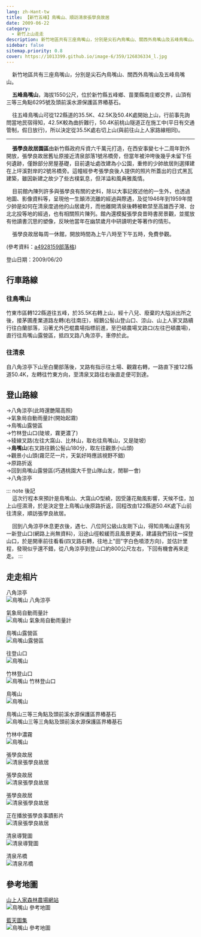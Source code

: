```yaml
---
lang: zh-Hant-tw
title: 【新竹五峰】鳥嘴山、順訪清泉張學良故居
date: 2009-06-22
category: 
  - 新竹上山走走
description: 新竹地區共有三座鳥嘴山，分別是尖石內鳥嘴山、關西外鳥嘴山及五峰鳥嘴山。 五峰鳥嘴山，海拔1550公尺，位於新竹縣五峰鄉、苗栗縣南庄鄉交界，山頂有三等三角點6295號及頭前溪水源保護區界樁基石。 往五峰鳥嘴山可從122縣道的35.5K、42.5K及50.4K處開始上山，行前事先詢問當地民宿得知，42.5K較為曲折難行，50.4K前桃山隧道正在施工中(平日有交通管制，假日放行)，所以決定從35.5K處右切上山(與前往山上人家路線相同)。
sidebar: false
sitemap.priority: 0.8
cover: https://1013399.github.io/image-6/359/126836334_l.jpg
---
```


    新竹地區共有三座鳥嘴山，分別是尖石內鳥嘴山、關西外鳥嘴山及五峰鳥嘴山。  

    **五峰鳥嘴山**，海拔1550公尺，位於新竹縣五峰鄉、苗栗縣南庄鄉交界，山頂有三等三角點6295號及頭前溪水源保護區界樁基石。  

    往五峰鳥嘴山可從122縣道的35.5K、42.5K及50.4K處開始上山，行前事先詢問當地民宿得知，42.5K較為曲折難行，50.4K前桃山隧道正在施工中(平日有交通管制，假日放行)，所以決定從35.5K處右切上山(與前往山上人家路線相同)。 

<!-- more -->
----

    **張學良故居園區**由新竹縣政府斥資六千萬元打造，在西安事變七十二周年對外開放，張學良故居舊址原接近清泉部落1號吊橋旁，但當年被沖垮後幾乎未留下任何遺跡，僅餘部分房屋基礎，目前遺址處改建為小公園，重修的少帥故居則選擇建在上坪溪對岸的2號吊橋旁。這幢經參考張學良後人提供的照片所蓋出的日式黑瓦建築，雖因新建之故少了些古樸氣息，但洋溢和風典雅風情。  

    目前館內陳列許多與張學良有關的史料，除以大事記敘述他的一生外，也透過地圖、影像資料等，呈現他一生顛沛流離的經過與際遇，及從1946年到1959年間少帥是如何在清泉度過他的山居歲月，而他離開清泉後轉被軟禁至高雄西子灣、台北北投等地的經過，也有相關照片陳列。館內還模擬張學良昔時書房景觀，並擺放有他讀書沉思的塑像，反映他當年在幽禁歲月中研讀明史等著作的情形。

    張學良故居每周一休館，開放時間為上午八時至下午五時，免費參觀。

(參考資料：[a4928159部落格](http://www.wretch.cc/blog/a4928159/25809951))

登山日期：2009/06/20

## 行車路線
### 往鳥嘴山  
竹東市區轉122縣道往五峰，於35.5K右轉上山，經十八兒、廢棄的大隘派出所之後，接茅圃產業道路左轉(右往南庄)，經鵝公髻山登山口、涼山、山上人家叉路續行往白蘭部落，沿著尤外巴棍農場指標前進，至巴頓農場叉路口(左往巴頓農場)，直行往鳥嘴山露營區，抵四叉路八角涼亭，車停於此。  

### 往清泉  
自八角涼亭下山至白蘭部落後，叉路有指示往土場、觀霧右轉，一路直下接122縣道50.4K，左轉往竹東方向，至清泉叉路往右後直走便可到達。

## 登山路線
→八角涼亭(此時還艷陽高照)  
→氣象局自動雨量計(開始起霧)  
→鳥嘴山露營區  
→竹林登山口(陡坡，霧更濃了)  
→稜線叉路(左往大窩山、比林山，取右往鳥嘴山，又是陡坡)  
→**鳥嘴山**(右叉路往鵝公髻山180分，取左往觀景小山頭)  
→觀景小山頭(霧茫茫一片，天氣好時應該視野不錯)  
→原路折返  
→回到鳥嘴山露營區(巧遇桃園大千登山隊山友，閒聊一會)  
→八角涼亭

::: note 後記  
    這次行程本來預計是鳥嘴山、大窩山O型繞，因受蓮花颱風影響，天候不佳，加上山徑濕滑，於是決定登上鳥嘴山後原路折返，回程改由122縣道50.4K處下山前往清泉，順訪張學良故居。  

    回到八角涼亭休息更衣後，遇七、八位阿公級山友剛下山，得知鳥嘴山還有另一新登山口(網路上尚無資料)，沿途山徑較緩而且風景更美，建議我們前往一探登山口，於是開車前往看看(四叉路右轉，往地上"田"字白色噴漆方向)，並估計里程，發現似乎還不錯，從八角涼亭到登山口約800公尺左右，下回有機會再來走走。
:::

## 走走相片
八角涼亭  
![鳥嘴山 八角涼亭](https://1013399.github.io/image-6/359/126836313_l.jpg)

氣象局自動雨量計  
![鳥嘴山 氣象局自動雨量計](https://1013399.github.io/image-6/359/126836322_l.jpg)

鳥嘴山露營區  
![鳥嘴山露營區](https://1013399.github.io/image-6/359/126836334_l.jpg)

往登山口  
![鳥嘴山](https://1013399.github.io/image-6/359/126836339_l.jpg)

竹林登山口  
![鳥嘴山 竹林登山口](https://1013399.github.io/image-6/359/126836344_l.jpg)

鳥嘴山  
![鳥嘴山](https://1013399.github.io/image-6/359/126836350_l.jpg)

鳥嘴山三等三角點及頭前溪水源保護區界樁基石  
![鳥嘴山三等三角點及頭前溪水源保護區界樁基石](https://1013399.github.io/image-6/359/126836425_l.jpg)

竹林中濃霧  
![鳥嘴山](https://1013399.github.io/image-6/359/126836429_l.jpg)

張學良故居  
![清泉張學良故居](https://1013399.github.io/image-6/359/126836449_l.jpg)

張學良故居  
![清泉張學良故居](https://1013399.github.io/image-6/359/126836577_l.jpg)

張學良故居  
![清泉張學良故居](https://1013399.github.io/image-6/359/126836579_l.jpg)

正在播放張學良事蹟影片  
![清泉張學良故居](https://1013399.github.io/image-6/359/126836582_l.jpg)

清泉導覽圖  
![清泉導覽圖](https://1013399.github.io/image-6/359/126836593_l.jpg)

清泉吊橋  
![清泉吊橋](https://1013399.github.io/image-6/359/126836670_l.jpg)

## 參考地圖
[山上人家森林農場網站](http://www.forest-park.biz/news/data/map12.jpg)  
![鳥嘴山 參考地圖](https://1013399.github.io/image-6/359/121692031_l.jpg)

[藍天圖集](http://www.keepon.com.tw/ActiveSite/Article/One.asp?ArticleID=7012)  
![鳥嘴山 參考地圖](https://1013399.github.io/image-6/359/126836779_l.jpg)